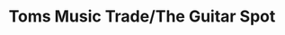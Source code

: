 ---
title: "Toms Music Trade/The Guitar Spot"
url: /red-lion/toms-music-trade-the-guitar-spot/
shop: Musik
---